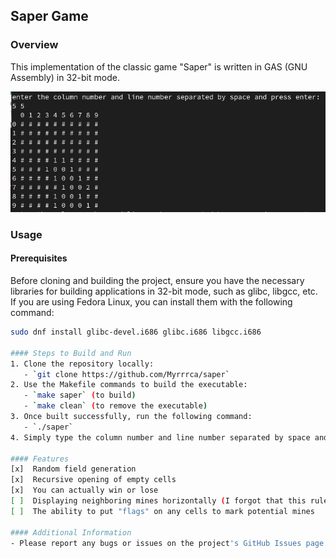## Saper Game

### Overview
This implementation of the classic game "Saper" is written in GAS (GNU Assembly) in 32-bit mode.

![Saper Overview](./img/overview_1.png)

### Usage
#### Prerequisites
Before cloning and building the project, ensure you have the necessary libraries for building applications in 32-bit mode, such as glibc, libgcc, etc. If you are using Fedora Linux, you can install them with the following command:
```bash
sudo dnf install glibc-devel.i686 glibc.i686 libgcc.i686

#### Steps to Build and Run
1. Clone the repository locally:
   - `git clone https://github.com/Myrrrca/saper`
2. Use the Makefile commands to build the executable:
   - `make saper` (to build)
   - `make clean` (to remove the executable)
3. Once built successfully, run the following command:
   - `./saper`
4. Simply type the column number and line number separated by space and press enter to make your guess

#### Features
[x]  Random field generation
[x]  Recursive opening of empty cells
[x]  You can actually win or lose
[ ]  Displaying neighboring mines horizontally (I forgot that this rule exists -_-)
[ ]  The ability to put "flags" on any cells to mark potential mines

#### Additional Information
- Please report any bugs or issues on the project's GitHub Issues page (https://github.com/Myrrrca/saper), providing  details of an issue

